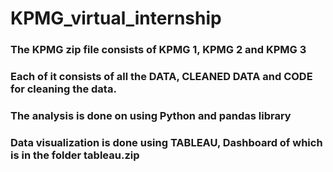# KPMG_virtual_internship
### The KPMG zip file consists of KPMG 1, KPMG 2 and KPMG 3
### Each of it consists of all the DATA, CLEANED DATA and CODE for cleaning the data. 
### The analysis is done on using Python and pandas library
### Data visualization is done using TABLEAU, Dashboard of which is in the folder tableau.zip
